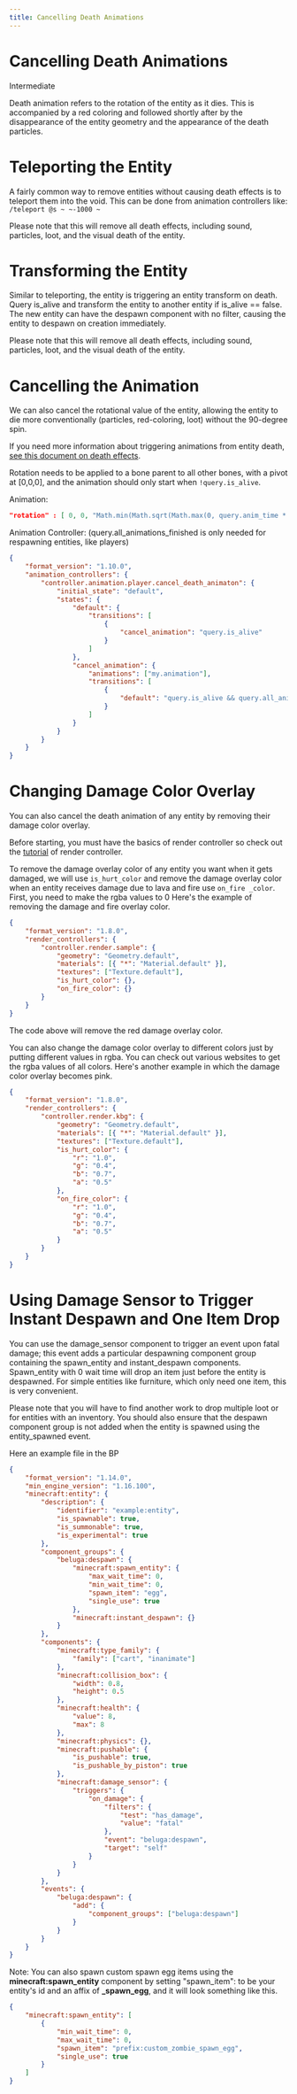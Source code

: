 ```yaml
---
title: Cancelling Death Animations
---
```


# Cancelling Death Animations

<Label color="yellow">Intermediate</Label>

Death animation refers to the rotation of the entity as it dies. This is accompanied by a red coloring and followed shortly after by the disappearance of the entity geometry and the appearance of the death particles.

# Teleporting the Entity

A fairly common way to remove entities without causing death effects is to teleport them into the void. This can be done from animation controllers like:
`/teleport @s ~ ~-1000 ~`

Please note that this will remove all death effects, including sound, particles, loot, and the visual death of the entity.

# Transforming the Entity

Similar to teleporting, the entity is triggering an entity transform on death. Query is_alive and transform the entity to another entity if is_alive == false. The new entity can have the despawn component with no filter, causing the entity to despawn on creation immediately.

Please note that this will remove all death effects, including sound, particles, loot, and the visual death of the entity.

# Cancelling the Animation

We can also cancel the rotational value of the entity, allowing the entity to die more conventionally (particles, red-coloring, loot) without the 90-degree spin.

If you need more information about triggering animations from entity death, [see this document on death effects](/tutorials/death-effects).

Rotation needs to be applied to a bone parent to all other bones, with a pivot at [0,0,0], and the animation should only start when `!query.is_alive`.

Animation:

```json
"rotation" : [ 0, 0, "Math.min(Math.sqrt(Math.max(0, query.anim_time * 20 - 0.5) / 20 * 1.6), 1) * -90" ]
```

Animation Controller: (query.all_animations_finished is only needed for respawning entities, like players)

```json
{
    "format_version": "1.10.0",
    "animation_controllers": {
        "controller.animation.player.cancel_death_animaton": {
            "initial_state": "default",
            "states": {
                "default": {
                    "transitions": [
                        {
                            "cancel_animation": "query.is_alive"
                        }
                    ]
                },
                "cancel_animation": {
                    "animations": ["my.animation"],
                    "transitions": [
                        {
                            "default": "query.is_alive && query.all_animations_finished"
                        }
                    ]
                }
            }
        }
    }
}
```

# Changing Damage Color Overlay

You can also cancel the death animation of any entity by removing their damage color overlay.

Before starting, you must have the basics of render controller so check out the [tutorial](/concepts/render-controller) of render controller.

To remove the damage overlay color of any entity you want when it gets damaged, we will use `is_hurt_color` and remove the damage overlay color when an entity receives damage due to lava and fire use `on_fire _color`.
First, you need to make the rgba values to 0
Here's the example of removing the damage and fire overlay color.

```json
{
    "format_version": "1.8.0",
    "render_controllers": {
        "controller.render.sample": {
            "geometry": "Geometry.default",
            "materials": [{ "*": "Material.default" }],
            "textures": ["Texture.default"],
            "is_hurt_color": {},
            "on_fire_color": {}
        }
    }
}
```

The code above will remove the red damage overlay color.

You can also change the damage color overlay to different colors just by putting different values in rgba. You can check out various websites to get the rgba values of all colors.
Here's another example in which the damage color overlay becomes pink.

```json
{
    "format_version": "1.8.0",
    "render_controllers": {
        "controller.render.kbg": {
            "geometry": "Geometry.default",
            "materials": [{ "*": "Material.default" }],
            "textures": ["Texture.default"],
            "is_hurt_color": {
                "r": "1.0",
                "g": "0.4",
                "b": "0.7",
                "a": "0.5"
            },
            "on_fire_color": {
                "r": "1.0",
                "g": "0.4",
                "b": "0.7",
                "a": "0.5"
            }
        }
    }
}
```

# Using Damage Sensor to Trigger Instant Despawn and One Item Drop

You can use the damage_sensor component to trigger an event upon fatal damage; this event adds a particular despawning component group containing the spawn_entity and instant_despawn components. Spawn_entity with 0 wait time will drop an item just before the entity is despawned. For simple entities like furniture, which only need one item, this is very convenient.

Please note that you will have to find another work to drop multiple loot or for entities with an inventory. You should also ensure that the despawn component group is not added when the entity is spawned using the entity_spawned event.

Here an example file in the BP

```json
{
    "format_version": "1.14.0",
    "min_engine_version": "1.16.100",
    "minecraft:entity": {
        "description": {
            "identifier": "example:entity",
            "is_spawnable": true,
            "is_summonable": true,
            "is_experimental": true
        },
        "component_groups": {
            "beluga:despawn": {
                "minecraft:spawn_entity": {
                    "max_wait_time": 0,
                    "min_wait_time": 0,
                    "spawn_item": "egg",
                    "single_use": true
                },
                "minecraft:instant_despawn": {}
            }
        },
        "components": {
            "minecraft:type_family": {
                "family": ["cart", "inanimate"]
            },
            "minecraft:collision_box": {
                "width": 0.8,
                "height": 0.5
            },
            "minecraft:health": {
                "value": 8,
                "max": 8
            },
            "minecraft:physics": {},
            "minecraft:pushable": {
                "is_pushable": true,
                "is_pushable_by_piston": true
            },
            "minecraft:damage_sensor": {
                "triggers": {
                    "on_damage": {
                        "filters": {
                            "test": "has_damage",
                            "value": "fatal"
                        },
                        "event": "beluga:despawn",
                        "target": "self"
                    }
                }
            }
        },
        "events": {
            "beluga:despawn": {
                "add": {
                    "component_groups": ["beluga:despawn"]
                }
            }
        }
    }
}
```

Note: You can also spawn custom spawn egg items using the **minecraft:spawn_entity** component by setting "spawn_item":
to be your entity's id and an affix of **\_spawn_egg**, and it will look something like this.

```json
{
    "minecraft:spawn_entity": [
        {
            "min_wait_time": 0,
            "max_wait_time": 0,
            "spawn_item": "prefix:custom_zombie_spawn_egg",
            "single_use": true
        }
    ]
}
```
